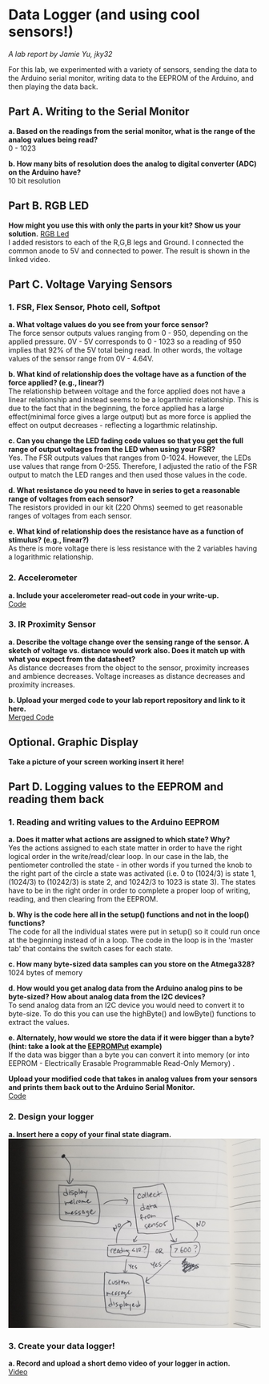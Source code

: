 # Data Logger (and using cool sensors!)

*A lab report by Jamie Yu, jky32*

For this lab, we experimented with a variety of sensors, sending the data to the Arduino serial monitor, writing data to the EEPROM of the Arduino, and then playing the data back.

## Part A.  Writing to the Serial Monitor
 
**a. Based on the readings from the serial monitor, what is the range of the analog values being read?**
<br/>0 - 1023
 
**b. How many bits of resolution does the analog to digital converter (ADC) on the Arduino have?**
<br/>10 bit resolution

## Part B. RGB LED

**How might you use this with only the parts in your kit? Show us your solution.**
[RGB Led](https://www.youtube.com/watch?v=RAVb8aH5-l4)
<br/> I added resistors to each of the R,G,B legs and Ground. I connected the common anode to 5V and connected to power. The result is shown in the linked video. 

## Part C. Voltage Varying Sensors 
 
### 1. FSR, Flex Sensor, Photo cell, Softpot

**a. What voltage values do you see from your force sensor?**
<br/> The force sensor outputs values ranging from 0 - 950, depending on the applied pressure. 0V - 5V corresponds to 0 - 1023 so a reading of 950 implies that 92% of the 5V total being read. In other words, the voltage values of the sensor range from 0V - 4.64V. 

**b. What kind of relationship does the voltage have as a function of the force applied? (e.g., linear?)**
<br/> The relationship between voltage and the force applied does not have a linear relationship and instead seems to be a logarthmic relationship. This is due to the fact that in the beginning, the force applied has a large effect(minimal force gives a large output) but as more force is applied the effect on output decreases - reflecting a logarthmic relatinship. 

**c. Can you change the LED fading code values so that you get the full range of output voltages from the LED when using your FSR?**
<br/>Yes. The FSR outputs values that ranges from 0-1024. However, the LEDs use values that range from 0-255. Therefore, I adjusted the ratio of the FSR output to match the LED ranges and then used those values in the code. 

**d. What resistance do you need to have in series to get a reasonable range of voltages from each sensor?**
<br/>The resistors provided in our kit (220 Ohms) seemed to get reasonable ranges of voltages from each sensor. 

**e. What kind of relationship does the resistance have as a function of stimulus? (e.g., linear?)**
<br/>As there is more voltage there is less resistance with the 2 variables having a logarithmic relationship. 

### 2. Accelerometer
 
**a. Include your accelerometer read-out code in your write-up.** 
<br/>[Code](https://github.com/jamiekimyu/IDD-Fa18-Lab3/blob/master/accelerometer.ino)

### 3. IR Proximity Sensor

**a. Describe the voltage change over the sensing range of the sensor. A sketch of voltage vs. distance would work also. Does it match up with what you expect from the datasheet?**
<br/>As distance decreases from the object to the sensor, proximity increases and ambience decreases. Voltage increases as distance decreases and proximity increases.

**b. Upload your merged code to your lab report repository and link to it here.**
<br/>[Merged Code](https://github.com/jamiekimyu/IDD-Fa18-Lab3/tree/master)

## Optional. Graphic Display

**Take a picture of your screen working insert it here!**

## Part D. Logging values to the EEPROM and reading them back
 
### 1. Reading and writing values to the Arduino EEPROM

**a. Does it matter what actions are assigned to which state? Why?**
<br/>Yes the actions assigned to each state matter in order to have the right logical order in the write/read/clear loop. In our case in the lab, the pentiometer controlled the state - in other words if you turned the knob to the right part of the circle a state was activated (i.e. 0 to  (1024/3) is state 1, (1024/3) to (10242/3) is state 2, and 10242/3 to 1023 is state 3). The states have to be in the right order in order to complete a proper loop of writing, reading, and then clearing from the EEPROM. 

**b. Why is the code here all in the setup() functions and not in the loop() functions?**
<br/>The code for all the individual states were put in setup() so it could run once at the beginning instead of in a loop. The code in the loop is in the 'master tab' that contains the switch cases for each state. 

**c. How many byte-sized data samples can you store on the Atmega328?**
<br/>1024 bytes of memory 

**d. How would you get analog data from the Arduino analog pins to be byte-sized? How about analog data from the I2C devices?**
<br/>To send analog data from an I2C device you would need to convert it to byte-size. To do this you can use the highByte() and lowByte() functions to extract the values. 

**e. Alternately, how would we store the data if it were bigger than a byte? (hint: take a look at the [EEPROMPut](https://www.arduino.cc/en/Reference/EEPROMPut) example)**
<br/>If the data was bigger than a byte you can convert it into memory (or into EEPROM - Electrically Erasable Programmable Read-Only Memory) .

**Upload your modified code that takes in analog values from your sensors and prints them back out to the Arduino Serial Monitor.**
<br/> [Code](https://github.com/jamiekimyu/IDD-Fa18-Lab3/tree/master)

### 2. Design your logger
 
**a. Insert here a copy of your final state diagram.**
![photo](https://github.com/jamiekimyu/IDD-Fa18-Lab3/blob/master/20180917_204702.jpg)

### 3. Create your data logger!
 
**a. Record and upload a short demo video of your logger in action.**
<br/> [Video](https://www.youtube.com/watch?v=DitWKNQQdy8)
